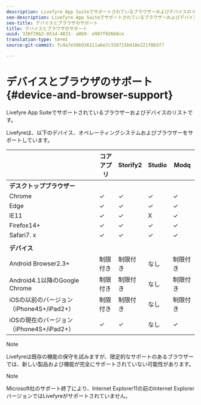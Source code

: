 ```yaml
---
description: Livefyre App Suiteでサポートされているブラウザーおよびデバイスのリストです。
seo-description: Livefyre App Suiteでサポートされているブラウザーおよびデバイスのリストです。
seo-title: デバイスとブラウザのサポート
title: デバイスとブラウザのサポート
uuid: 338f78b2-051d-4831- a0b9- e987f92660ce
translation-type: tm+mt
source-git-commit: fc4a7e50b936211a6e7c338715b410e221f0b5f7

---
```



# デバイスとブラウザのサポート{#device-and-browser-support}

Livefyre App Suiteでサポートされているブラウザーおよびデバイスのリストです。

Livefyreは、以下のデバイス、オペレーティングシステムおよびブラウザーをサポートしています。

|  | コアアプリ | Storify2 | Studio | Modq |
|---|---|---|---|---|
| **デスクトップブラウザー** |  |  |  |  |
| Chrome | ✓ | ✓ | ✓ | ✓ |
| Edge | ✓ | ✓ | ✓ | ✓ |
| IE11 | ✓ | ✓ | X | ✓ |
| Firefox14+ | ✓ | ✓ | ✓ | ✓ |
| Safari7. x | ✓ | ✓ | ✓ | ✓ |
|  |  |  |  |  |
| **デバイス** |  |  |  |  |
| Android Browser2.3+ | 制限付き | 制限付き | なし | 制限付き |
| Android4.1以降のGoogle Chrome | 制限付き | 制限付き | なし | 制限付き |
| iOSの以前のバージョン（iPhone4S+/iPad2+） | 制限付き | 制限付き | なし | 制限付き |
| iOSの現在のバージョン（iPhone4S+/iPad2+） | ✓ | ✓ | なし | ✓ |

>[!NOTE]
>
>Livefyreは既存の機能の保守を試みますが、限定的なサポートのあるブラウザーでは、新しい製品および機能が完全にサポートされていない可能性があります。

>[!NOTE]
>
>Microsoft社のサポート終了により、Internet Explorer11の前のInternet ExplorerバージョンではLivefyreがサポートされていません。


